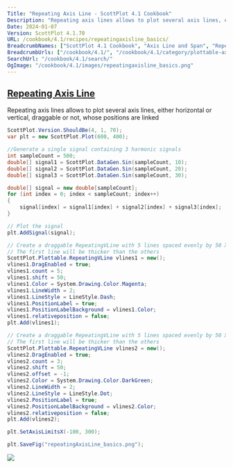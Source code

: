 ```yaml
---
Title: "Repeating Axis Line - ScottPlot 4.1 Cookbook"
Description: "Repeating axis lines allows to plot several axis lines, either horizontal or vertical, draggable or not, whose positions are linked"
Date: 2024-01-07
Version: ScottPlot 4.1.70
URL: /cookbook/4.1/recipes/repeatingaxisline_basics/
BreadcrumbNames: ["ScottPlot 4.1 Cookbook", "Axis Line and Span", "Repeating Axis Line"]
BreadcrumbUrls: ["/cookbook/4.1/", "/cookbook/4.1/category/plottable-axis-line-and-span", "/cookbook/4.1/recipes/repeatingaxisline_basics/"]
SearchUrl: "/cookbook/4.1/search/"
OgImage: "/cookbook/4.1/images/repeatingaxisline_basics.png"
---
```


<h2><a id='repeating-axis-line' href='/cookbook/4.1/recipes/repeatingaxisline_basics/'>Repeating Axis Line</a></h2>

Repeating axis lines allows to plot several axis lines, either horizontal or vertical, draggable or not, whose positions are linked

```cs
ScottPlot.Version.ShouldBe(4, 1, 70);
var plt = new ScottPlot.Plot(600, 400);

//Generate a single signal containing 3 harmonic signals
int sampleCount = 500;
double[] signal1 = ScottPlot.DataGen.Sin(sampleCount, 10);
double[] signal2 = ScottPlot.DataGen.Sin(sampleCount, 20);
double[] signal3 = ScottPlot.DataGen.Sin(sampleCount, 30);

double[] signal = new double[sampleCount];
for (int index = 0; index < sampleCount; index++)
{
    signal[index] = signal1[index] + signal2[index] + signal3[index];
}

// Plot the signal
plt.AddSignal(signal);

// Create a draggable RepeatingVLine with 5 lines spaced evenly by 50 X units, starting at position 0
// The first line will be thicker than the others
ScottPlot.Plottable.RepeatingVLine vlines1 = new();
vlines1.DragEnabled = true;
vlines1.count = 5;
vlines1.shift = 50;
vlines1.Color = System.Drawing.Color.Magenta;
vlines1.LineWidth = 2;
vlines1.LineStyle = LineStyle.Dash;
vlines1.PositionLabel = true;
vlines1.PositionLabelBackground = vlines1.Color;
vlines1.relativeposition = false;
plt.Add(vlines1);

// Create a draggable RepeatingVLine with 5 lines spaced evenly by 50 X units, starting at position 0, with a -4 offset
// The first line will be thicker than the others
ScottPlot.Plottable.RepeatingVLine vlines2 = new();
vlines2.DragEnabled = true;
vlines2.count = 3;
vlines2.shift = 50;
vlines2.offset = -1;
vlines2.Color = System.Drawing.Color.DarkGreen;
vlines2.LineWidth = 2;
vlines2.LineStyle = LineStyle.Dot;
vlines2.PositionLabel = true;
vlines2.PositionLabelBackground = vlines2.Color;
vlines2.relativeposition = false;
plt.Add(vlines2);

plt.SetAxisLimitsX(-100, 300);

plt.SaveFig("repeatingAxisLine_basics.png");
```

<img src='../../images/repeatingaxisline_basics.png' class='d-block mx-auto my-5' />


